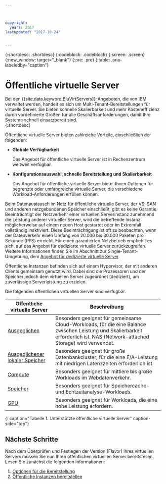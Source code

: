 ```yaml
---



copyright:
  years: 2017
lastupdated: "2017-10-24"


---
```


{:shortdesc: .shortdesc}
{:codeblock: .codeblock}
{:screen: .screen}
{:new_window: target="_blank"}
{:pre: .pre}
{:table: .aria-labeledby="caption"}

# Öffentliche virtuelle Server
Bei den {{site.data.keyword.BluVirtServers}}-Angeboten, die von IBM verwaltet werden, handelt es sich um Multi-Tenant-Bereitstellungen für virtuelle Server. Sie bieten schnelle Skalierbarkeit und mehr Kosteneffizienz durch vordefinierte Größen für alle Geschäftsanforderungen, damit Ihre Systeme schnell einsatzbereit sind.  
{:shortdesc}

Öffentliche virtuelle Server bieten zahlreiche Vorteile, einschließlich der folgenden:

* **Globale Verfügbarkeit** 

    Das Angebot für öffentliche virtuelle Server ist in Rechenzentrum weltweit verfügbar.

* **Konfigurationsauswahl, schnelle Bereitstellung und Skalierbarkeit** 

    Das Angebot für öffentliche virtuelle Server bietet Ihnen Optionen für begrenzte oder umfangreiche virtuelle Server, die verschiedene Workload-Anforderungen erfüllen können.

Beim Datenaustausch im Netz für öffentliche virtuelle Server, der VSI SAN und anderen netzgebundenen Speicher einschließt, gibt es keine Garantie. Beeinträchtigt der Netzverkehr einer virtuellen Serverinstanz zunehmend die Leistung anderer virtueller Server, wird die betreffende Instanz möglicherweise auf einem neuen Host gestartet oder im Extremfall vollständig inaktiviert. Diese Beeinträchtigung ist oft zu beobachten, wenn der Datenverkehr einen Umfang von 20.000 bis 30.000 Paketen pro Sekunde (PPS) erreicht. Für einen garantierten Netzbetrieb empfiehlt es sich, auf das Angebot für dedizierte virtuelle Server zurückzugreifen. Weitere Informationen finden Sie im Abschnitt zur Single-Tenant-Umgebung, dem [Angebot für dedizierte virtuelle Server](../vsi/vsi_dedicated.html). 

Öffentliche Instanzen befinden sich auf einem Hypervisor, der mit anderen Clients gemeinsam genutzt wird. Dabei sind die Prozessoren und der Speicher jedoch dem virtuellen Server zugeordnet (dediziert), um zuverlässige Serverleistung zu erzielen. 

Die folgenden öffentlichen virtuellen Server sind verfügbar. 

| Öffentliche virtuelle Server  | Beschreibung                                                                                              |
| ----------------------- | -------------------------------------------------------------------------------------------------------- | 
| [Ausgeglichen](../vsi/vsi_public_balanced.html) | Besonders geeignet für gemeinsame Cloud-Workloads, für die eine Balance zwischen Leistung und Skalierbarkeit erforderlich ist. NAS (Network-attached Storage) wird verwendet.|
| [Ausgeglichener lokaler Speicher](../vsi/vsi_public_balanced_local.html) | Besonders geeignet für große Datenbankcluster, für die eine E/A-Leistung mit niedrigen Latenzzeiten erforderlich ist.|
| [Compute](../vsi/vsi_public_compute.html) | Besonders geeignet für mittlere bis große Workloads im Webdatenverkehr.|
| [Speicher](../vsi/vsi_public_memory.html)  | Besonders geeignet für Speichercache- und Echtzeitanalyse-Workloads.
| [GPU](../vsi/vsi_public_gpu.html)  | Besonders geeignet für Workloads, die eine hohe Leistung erfordern.
{: caption="Tabelle 1. Unterstützte öffentliche virtuelle Server" caption-side="top"}

## Nächste Schritte

Nach dem Überprüfen und Festlegen der Version (Flavor) Ihres virtuellen Servers müssen Sie nun Ihren öffentlichen virtuellen Server bereitstellen. Lesen Sie zunächst die folgenden Informationen: 
1. [Optionen für die Bereitstellung](../vsi/vsi_public_selections.html)
2. [Öffentliche Instanzen bereitstellen](../vsi/vsi_provision_public.html)
